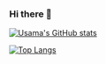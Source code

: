 ### Hi there 👋

<!--
**usamahisam/usamahisam** is a ✨ _special_ ✨ repository because its `README.md` (this file) appears on your GitHub profile.

Here are some ideas to get you started:

- 🔭 I’m currently working on ...
- 🌱 I’m currently learning ...
- 👯 I’m looking to collaborate on ...
- 🤔 I’m looking for help with ...
- 💬 Ask me about ...
- 📫 How to reach me: ...
- 😄 Pronouns: ...
- ⚡ Fun fact: ...
-->

[![Usama's GitHub stats](https://github-readme-stats.vercel.app/api?username=usamahisam&show_icons=true&theme=synthwave&border_radius=0&include_all_commits=true)](https://github.com/anuraghazra/github-readme-stats)


[![Top Langs](https://github-readme-stats.vercel.app/api/top-langs/?username=usamahisam&langs_count=8)](https://github.com/anuraghazra/github-readme-stats)
